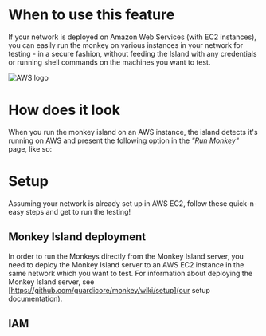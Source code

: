# When to use this feature
If your network is deployed on Amazon Web Services (with EC2 instances), you can easily run the monkey on various instances in your network for testing - in a secure fashion, without feeding the Island with any credentials or running shell commands on the machines you want to test.

![AWS logo](https://commons.wikimedia.org/wiki/File:Amazon_Web_Services_Logo.svg)

# How does it look
When you run the monkey island on an AWS instance, the island detects it's running on AWS and present the following option in the _"Run Monkey"_ page, like so:


# Setup
Assuming your network is already set up in AWS EC2, follow these quick-n-easy steps and get to run the testing!

## Monkey Island deployment
In order to run the Monkeys directly from the Monkey Island server, you need to deploy the Monkey Island server to an AWS EC2 instance in the same network which you want to test. For information about deploying the Monkey Island server, see [https://github.com/guardicore/monkey/wiki/setup](our setup documentation).

## IAM 